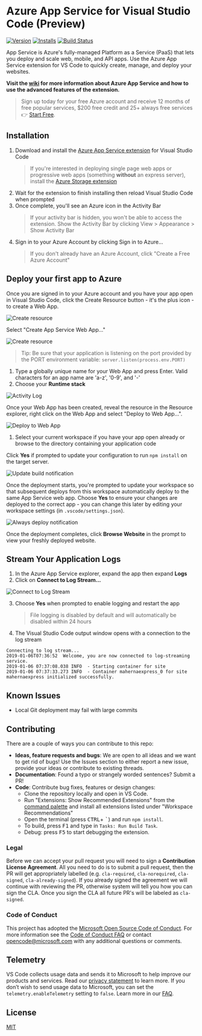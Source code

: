 # Azure App Service for Visual Studio Code (Preview)

<!-- region exclude-from-marketplace -->

[![Version](https://img.shields.io/visual-studio-marketplace/v/ms-azuretools.vscode-azureappservice.svg)](https://marketplace.visualstudio.com/items?itemName=ms-azuretools.vscode-azureappservice) [![Installs](https://img.shields.io/visual-studio-marketplace/i/ms-azuretools.vscode-azureappservice.svg)](https://marketplace.visualstudio.com/items?itemName=ms-azuretools.vscode-azureappservice) [![Build Status](https://dev.azure.com/ms-azuretools/AzCode/_apis/build/status/vscode-azureappservice)](https://dev.azure.com/ms-azuretools/AzCode/_build/latest?definitionId=5)

<!-- endregion exclude-from-marketplace -->

App Service is Azure's fully-managed Platform as a Service (PaaS) that lets you
deploy and scale web, mobile, and API apps. Use the Azure App Service extension
for VS Code to quickly create, manage, and deploy your websites.

**Visit the [wiki](https://github.com/Microsoft/vscode-azureappservice/wiki) for more information about Azure App Service and how to use the advanced features of the extension.**

>Sign up today for your free Azure account and receive 12 months of free popular services, $200 free credit and 25+ always free services 👉 [Start Free](https://azure.microsoft.com/free/open-source).

## Installation

1. Download and install the [Azure App Service extension](https://marketplace.visualstudio.com/items?itemName=ms-azuretools.vscode-azureappservice) for Visual Studio Code
    > If you're interested in deploying single page web apps or progressive web apps (something **without** an express server), install the [Azure Storage extension](https://marketplace.visualstudio.com/items?itemName=ms-azuretools.vscode-azurestorage)
2. Wait for the extension to finish installing then reload Visual Studio Code when prompted
3. Once complete, you'll see an Azure icon in the Activity Bar
    > If your activity bar is hidden, you won't be able to access the extension. Show the Activity Bar by clicking View > Appearance > Show Activity Bar
4. Sign in to your Azure Account by clicking Sign in to Azure…
    >  If you don't already have an Azure Account, click "Create a Free Azure Account"


## Deploy your first app to Azure

Once you are signed in to your Azure account and you have your app open in Visual
Studio Code, click the Create Resource button - it's
the plus icon - to create a Web App.

![Create resource](resources/readme/createResource.png)

Select "Create App Service Web App..."

![Create resource](resources/readme/createWebApp.png)

> Tip: Be sure that your application is listening on the port provided by the PORT environment variable: `server.listen(process.env.PORT)`

1. Type a globally unique name for your Web App and press Enter. Valid characters for an app name are 'a-z', '0-9', and '-'
2. Choose your **Runtime stack**

![Activity Log](resources/readme/activityLog.png)

Once your Web App has been created, reveal the resource in the Resource explorer, right click on the Web App and select "Deploy to Web App...".

![Deploy to Web App](resources/readme/deployToWebApp.png)

1. Select your current workspace if you have your app open already or browse to the directory containing your application code

Click **Yes** if prompted to update your configuration to run `npm install` on the target server.

![Update build notification](resources/readme/update-build-notification.png)

Once the deployment starts, you're prompted to update your workspace so that subsequent deploys from this workspace automatically deploy to the same App Service web app. Choose **Yes** to ensure your changes are deployed to the correct app - you can change this later by editing your workspace settings (in `.vscode/settings.json`).

![Always deploy notification](resources/readme/always-deploy-notification.png)

Once the deployment completes, click **Browse Website** in the prompt to view your freshly deployed website.

## Stream Your Application Logs

1. In the Azure App Service explorer, expand the app then expand **Logs**
2. Click on **Connect to Log Stream...**

![Connect to Log Stream](resources/readme/connectToLogStream.png)

3. Choose **Yes** when prompted to enable logging and restart the app
    > File logging is disabled by default and will automatically be disabled within 24 hours
4. The Visual Studio Code output window opens with a connection to the log stream

```
Connecting to log stream...
2019-01-06T07:36:52  Welcome, you are now connected to log-streaming service.
2019-01-06 07:37:08.038 INFO  - Starting container for site
2019-01-06 07:37:33.273 INFO  - Container mahernaexpress_0 for site mahernaexpress initialized successfully.
```

## Known Issues

* Local Git deployment may fail with large commits

<!-- region exclude-from-marketplace -->

## Contributing

There are a couple of ways you can contribute to this repo:

* **Ideas, feature requests and bugs**: We are open to all ideas and we want to get rid of bugs! Use the Issues section to either report a new issue, provide your ideas or contribute to existing threads.
* **Documentation**: Found a typo or strangely worded sentences? Submit a PR!
* **Code**: Contribute bug fixes, features or design changes:
  * Clone the repository locally and open in VS Code.
  * Run "Extensions: Show Recommended Extensions" from the [command palette](https://code.visualstudio.com/docs/getstarted/userinterface#_command-palette) and install all extensions listed under "Workspace Recommendations"
  * Open the terminal (press <kbd>CTRL</kbd>+ <kbd>\`</kbd>) and run `npm install`.
  * To build, press <kbd>F1</kbd> and type in `Tasks: Run Build Task`.
  * Debug: press <kbd>F5</kbd> to start debugging the extension.

### Legal

Before we can accept your pull request you will need to sign a **Contribution License Agreement**. All you need to do is to submit a pull request, then the PR will get appropriately labelled (e.g. `cla-required`, `cla-norequired`, `cla-signed`, `cla-already-signed`). If you already signed the agreement we will continue with reviewing the PR, otherwise system will tell you how you can sign the CLA. Once you sign the CLA all future PR's will be labeled as `cla-signed`.

### Code of Conduct

This project has adopted the [Microsoft Open Source Code of Conduct](https://opensource.microsoft.com/codeofconduct/). For more information see the [Code of Conduct FAQ](https://opensource.microsoft.com/codeofconduct/faq/) or contact [opencode@microsoft.com](mailto:opencode@microsoft.com) with any additional questions or comments.

<!-- endregion exclude-from-marketplace -->

## Telemetry

VS Code collects usage data and sends it to Microsoft to help improve our products and services. Read our [privacy statement](https://go.microsoft.com/fwlink/?LinkID=521839) to learn more. If you don’t wish to send usage data to Microsoft, you can set the `telemetry.enableTelemetry` setting to `false`. Learn more in our [FAQ](https://code.visualstudio.com/docs/supporting/faq#_how-to-disable-telemetry-reporting).

## License

[MIT](LICENSE.md)
